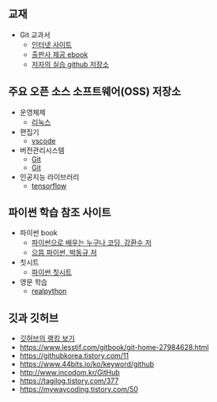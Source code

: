 ## 교재  
- Git 교과서
  - [인터넷 사이트](https://git.jiny.dev)  
  - [출판사 제공 ebook](https://thebook.io/080212)  
  - [저자의 실습 github 저장소](https://github.com/jinygit)  

## 주요 오픈 소스 소프트웨어(OSS) 저장소
- 운영체제
  - [리눅스](https://github.com/torvalds/linux)  
- 편집기  
  - [vscode](https://github.com/microsoft/vscode)  
- 버전관리시스템
  - [Git](https://git.kernel.org/pub/scm/git/git.git)
  - [Git](https://github.com/git/git)
- 인공지능 라이브러리
  - [tensorflow](https://github.com/tensorflow/tensorflow)

## 파이썬 학습 참조 사이트
- 파이썬 book 
  - [파이썬으로 배우는 누구나 코딩, 강환수 저](https://www.pythoncheatsheet.org)
  - [으뜸 파이썬, 박동규 저](https://github.com/dongupak/Prime-Python)
- 칫시트
  - [파이썬 칫시트](https://www.pythoncheatsheet.org)
- 영문 학습
  - [realpython](https://realpython.com)

## 깃과 깃허브
- [깃허브의 랭킹 보기](https://gitstar-ranking.com)
- https://www.lesstif.com/gitbook/git-home-27984628.html
- https://githubkorea.tistory.com/11
- https://www.44bits.io/ko/keyword/github
- http://www.incodom.kr/GitHub
- https://tagilog.tistory.com/377
- https://mywaycoding.tistory.com/50



